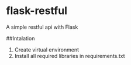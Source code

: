 # flask-restful
A simple restful api with Flask

##Intalation
1. Create virtual environment
2. Install all required libraries in requirements.txt
